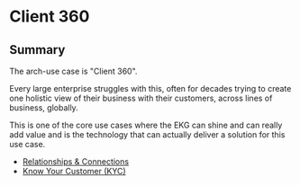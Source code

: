 # Client 360

## Summary

The arch-use case is "Client 360".

Every large enterprise struggles with this, often for decades trying to 
create one holistic view of their business with their customers, 
across lines of business, globally.

This is one of the core use cases where the EKG can shine and can really 
add value and is the technology that can actually deliver a solution 
for this use case.

- [Relationships & Connections](relationships-and-connections/index.md)
- [Know Your Customer (KYC)](know-your-customer/index.md)
